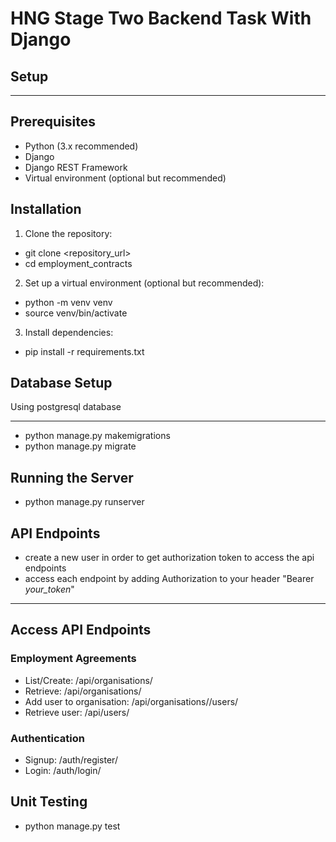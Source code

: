 # HNG Stage Two Backend Task With Django

## Setup

---

## Prerequisites

- Python (3.x recommended)
- Django
- Django REST Framework
- Virtual environment (optional but recommended)

## Installation

1. Clone the repository:

- git clone <repository_url>
- cd employment_contracts

2. Set up a virtual environment (optional but recommended):

- python -m venv venv
- source venv/bin/activate

3. Install dependencies:

- pip install -r requirements.txt

## Database Setup

Using postgresql database

---

- python manage.py makemigrations
- python manage.py migrate

## Running the Server

- python manage.py runserver

## API Endpoints

- create a new user in order to get authorization token to access the api endpoints
- access each endpoint by adding Authorization to your header "Bearer _your_token_"

---

## Access API Endpoints

### Employment Agreements

- List/Create: /api/organisations/
- Retrieve: /api/organisations/<orgId>
- Add user to organisation: /api/organisations/<orgId>/users/
- Retrieve user: /api/users/<userId>

### Authentication

- Signup: /auth/register/
- Login: /auth/login/

## Unit Testing

- python manage.py test
